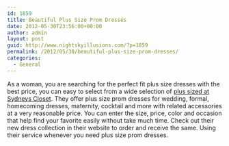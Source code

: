 ```yaml
---
id: 1859
title: Beautiful Plus Size Prom Dresses
date: 2012-05-30T23:56:00+00:00
author: admin
layout: post
guid: http://www.nightskyillusions.com/?p=1859
permalink: /2012/05/30/beautiful-plus-size-prom-dresses/
categories:
  - General
---
```

As a woman, you are searching for the perfect fit plus size dresses with the best price, you can easy to select from a wide selection of [plus sized at Sydneys Closet](http://www.sydneyscloset.com/). They offer plus size prom dresses for wedding, formal, homecoming dresses, maternity, cocktail and more with related accessories at a very reasonable price. You can enter the size, price, color and occasion that help find your favorite easily without take much time. Check out their new dress collection in their website to order and receive the same. Using their service whenever you need plus size prom dresses.